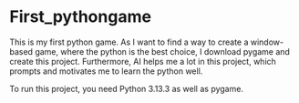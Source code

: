 # First_pythongame
This is my first python game. As I want to find a way to create a window-based game, where the python is the best choice, I download pygame and create this project. Furthermore, AI helps me a lot in this project, which prompts and motivates me to learn the python well.

To run this project, you need Python 3.13.3 as well as pygame.
